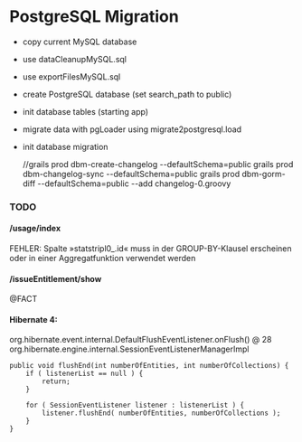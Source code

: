 
# PostgreSQL Migration

- copy current MySQL database
- use dataCleanupMySQL.sql
- use exportFilesMySQL.sql


- create PostgreSQL database (set search_path to public)
- init database tables (starting app)
- migrate data with pgLoader using migrate2postgresql.load


- init database migration


    //grails prod dbm-create-changelog --defaultSchema=public
    grails prod dbm-changelog-sync --defaultSchema=public
    grails prod dbm-gorm-diff --defaultSchema=public --add changelog-0.groovy

### TODO

#### /usage/index
FEHLER: Spalte »statstripl0_.id« muss in der GROUP-BY-Klausel erscheinen oder in einer Aggregatfunktion verwendet werden

#### /issueEntitlement/show

@FACT

#### Hibernate 4:
org.hibernate.event.internal.DefaultFlushEventListener.onFlush() @ 28
org.hibernate.engine.internal.SessionEventListenerManagerImpl

	public void flushEnd(int numberOfEntities, int numberOfCollections) { 
		if ( listenerList == null ) { 
			return; 
		} 
 
		for ( SessionEventListener listener : listenerList ) { 
			listener.flushEnd( numberOfEntities, numberOfCollections ); 
		} 
	}